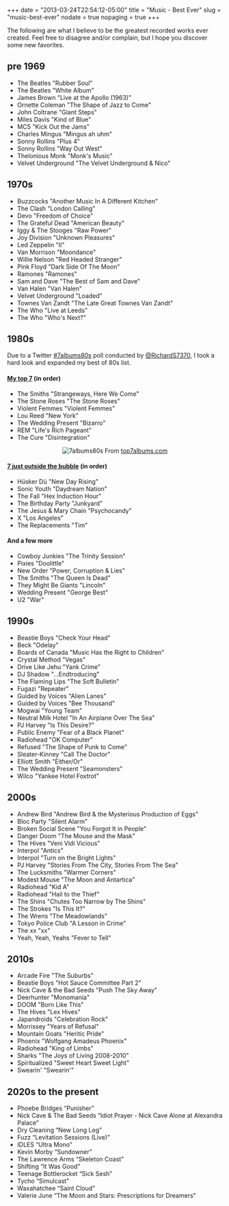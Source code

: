 +++
date = "2013-03-24T22:54:12-05:00"
title = "Music - Best Ever"
slug = "music-best-ever"
nodate = true
nopaging = true
+++

The following are what I believe to be the greatest recorded works ever created. Feel free to disagree and/or complain, but I hope you discover some new favorites.

## pre 1969

<ul>
<li>The Beatles "Rubber Soul"</li>
<li>The Beatles "White Album"</li>
<li>James Brown "Live at the Apollo (1963)"</li>
<li>Ornette Coleman "The Shape of Jazz to Come"</li>
<li>John Coltrane "Giant Steps"</li>
<li>Miles Davis "Kind of Blue"</li>
<li>MC5 "Kick Out the Jams"</li>
<li>Charles Mingus "Mingus ah uhm"</li>
<li>Sonny Rollins "Plus 4"</li>
<li>Sonny Rollins "Way Out West"</li>
<li>Thelonious Monk "Monk's Music"</li>
<li>Velvet Underground "The Velvet Underground &amp; Nico"</li>
</ul>

## 1970s

<ul>
<li>Buzzcocks "Another Music In A Different Kitchen"</li>
<li>The Clash "London Calling"</li>
<li>Devo "Freedom of Choice"</li>
<li>The Grateful Dead "American Beauty"</li>
<li>Iggy &amp; The Stooges "Raw Power"</li>
<li>Joy Division "Unknown Pleasures"</li>
<li>Led Zeppelin "II"</li>
<li>Van Morrison "Moondance"</li>
<li>Willie Nelson "Red Headed Stranger"</li>
<li>Pink Floyd "Dark Side Of The Moon"</li>
<li>Ramones "Ramones"</li>
<li>Sam and Dave "The Best of Sam and Dave"</li>
<li>Van Halen "Van Halen"</li>
<li>Velvet Underground "Loaded"</li>
<li>Townes Van Zandt "The Late Great Townes Van Zandt"</li>
<li>The Who "Live at Leeds"</li>
<li>The Who "Who's Next?"</li>
</ul>

## 1980s

Due to a Twitter [#7albums80s](https://twitter.com/RichardS7370/status/1300455982057902080) poll conducted by [@RichardS7370](https://twitter.com/RichardS7370), I took a hard look and expanded my best of 80s list. 

#### [My top 7](https://twitter.com/fak3r/status/1301968232308527104) (in order)

<ul>
<li>The Smiths "Strangeways, Here We Come"</li>
<li>The Stone Roses "The Stone Roses"</li>
<li>Violent Femmes "Violent Femmes"</li>
<li>Lou Reed "New York"</li>
<li>The Wedding Present "Bizarro"</li>
<li>REM "Life's Rich Pageant"</li>
<li>The Cure "Disintegration"</li>
</ul>

<div align="center">
<img src="/2020/7albums80s.png" border="0" alt="7albums80s" title="7albums80s">
From <a href="https://www.top7albums.com/">top7albums.com</a>
</div>

#### [7 just outside the bubble](https://twitter.com/fak3r/status/1301968470389796865) (in order)

<ul>
<li>Hüsker Dü "New Day Rising"</li>
<li>Sonic Youth "Daydream Nation"</li>
<li>The Fall "Hex Induction Hour"</li>
<li>The Birthday Party "Junkyard"</li>
<li>The Jesus & Mary Chain "Psychocandy"</li>
<li>X "Los Angeles"</li>
<li>The Replacements "Tim"</li>
</ul>

#### And a few more

<ul>
<li>Cowboy Junkies "The Trinity Session"</li>
<li>Pixies "Doolittle"</li>
<li>New Order "Power, Corruption & Lies"</li>
<li>The Smiths "The Queen Is Dead"</li>
<li>They Might Be Giants "Lincoln"</li>
<li>Wedding Present "George Best"</li>
<li>U2 "War"</li>
</ul>

## 1990s

<ul>
<li>Beastie Boys "Check Your Head"</li>
<li>Beck "Odelay"</li>
<li>Boards of Canada "Music Has the Right to Children"</li>
<li>Crystal Method "Vegas"</li>
<li>Drive Like Jehu "Yank Crime"</li>
<li>DJ Shadow "...Endtroducing"</li>
<li>The Flaming Lips "The Soft Bulletin"</li>
<li>Fugazi "Repeater"</li>
<li>Guided by Voices "Alien Lanes"</li>
<li>Guided by Voices "Bee Thousand"</li>
<li>Mogwai "Young Team"</li>
<li>Neutral Milk Hotel "In An Airplane Over The Sea"</li>
<li>PJ Harvey "Is This Desire?"</li>
<li>Public Enemy "Fear of a Black Planet"</li>
<li>Radiohead "OK Computer"</li>
<li>Refused "The Shape of Punk to Come"</li>
<li>Sleater-Kinney "Call The Doctor"</li>
<li>Elliott Smith "Either/Or"</li>
<li>The Wedding Present "Seamonsters"</li>
<li>Wilco "Yankee Hotel Foxtrot"</li>
</ul>

## 2000s

<ul>
<li>Andrew Bird "Andrew Bird &amp; the Mysterious Production of Eggs"</li>
<li>Bloc Party "Silent Alarm"</li>
<li>Broken Social Scene "You Forgot It in People"</li>
<li>Danger Doom "The Mouse and the Mask"</li>
<li>The Hives "Veni Vidi Vicious"</li>
<li>Interpol "Antics"</li>
<li>Interpol "Turn on the Bright Lights"</li>
<li>PJ Harvey "Stories From The City, Stories From The Sea"</li>
<li>The Lucksmiths "Warmer Corners"</li>
<li>Modest Mouse "The Moon and Antartica"</li>
<li>Radiohead "Kid A"</li>
<li>Radiohead "Hail to the Thief"</li>
<li>The Shins "Chutes Too Narrow by The Shins"</li>
<li>The Strokes "Is This It?"</li>
<li>The Wrens "The Meadowlands"</li>
<li>Tokyo Police Club "A Lesson in Crime"</li>
<li>The xx "xx"</li>
<li>Yeah, Yeah, Yeahs "Fever to Tell"</li>
</ul>

## 2010s

<ul>
<li>Arcade Fire "The Suburbs"</li>
<li>Beastie Boys "Hot Sauce Committee Part 2"</li>
<li>Nick Cave & the Bad Seeds "Push The Sky Away"</li>
<li>Deerhunter "Monomania"</li>
<li>DOOM "Born Like This"</li>
<li>The Hives "Lex Hives"</li>
<li>Japandroids "Celebration Rock"</li>
<li>Morrissey "Years of Refusal"</li>
<li>Mountain Goats "Heritic Pride"</li>
<li>Phoenix "Wolfgang Amadeus Phoenix"</li>
<li>Radiohead "King of Limbs"</li>
<li>Sharks "The Joys of Living 2008-2010"</li>
<li>Spiritualized "Sweet Heart Sweet Light"</li>
<li>Swearin' "Swearin'"</li>
</ul>

## 2020s to the present
<ul>
<li>Phoebe Bridges “Punisher”</li>
<li>Nick Cave & The Bad Seeds “Idiot Prayer - Nick Cave Alone at Alexandra Palace”</li>
<li>Dry Cleaning “New Long Leg”</li>
<li>Fuzz “Levitation Sessions (Live)”</li>
<li>IDLES “Ultra Mono”</li>
<li>Kevin Morby “Sundowner”</li>
<li>The Lawrence Arms “Skeleton Coast”</li>
<li>Shifting “It Was Good”</li>
<li>Teenage Bottlerocket “Sick Sesh”</li>
<li>Tycho “Simulcast”</li>
<li>Waxahatchee “Saint Cloud”</li>
<li>Valerie June “The Moon and Stars: Prescriptions for Dreamers"</li>
</ul>
